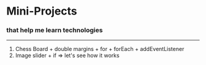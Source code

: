 # Mini-Projects
### that help me learn technologies
**************************************************
1. Chess Board + double margins + for + forEach + addEventListener
2. Image slider + if => let's see how it works
